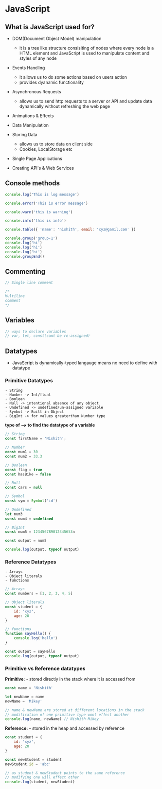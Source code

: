 # JavaScript

## What is JavaScript used for?

- DOM(Document Object Model) manipulation
    - it is a tree like structure consisiting of nodes where every node is a HTML element and JavaScript is used to manipulate content and styles of any node

- Events Handling
    - it allows us to do some actions based on users action
    - provides dyanamic functionality

- Asynchronous Requests
    - allows us to send http requests to a server or API and update data dynamically without refreshing the web page

- Animations & Effects

- Data Manipulation

- Storing Data
    - allows us to store data on client side
    - Cookies, LocalStorage etc

- Single Page Applications

- Creating API's & Web Services

## Console methods
```js
console.log('This is log message')

console.error('This is error message')

console.warn('this is warning')

console.info('this is info')

console.table({ 'name': 'nishith', email: 'xyz@gamil.com' })

console.group('group-1')
console.log('hi')
console.log('hi')
console.log('hi')
console.groupEnd()
```

## Commenting
```js
// Single line comment

/*
Multiline
comment
*/
```

## Variables
```js
// ways to declare variables
// var, let, const(cant be re-assigned)
```

## Datatypes
- JavaScript is dynamically-typed langauge means no need to define with datatype
### Primitive Datatypes
    - String
    - Number -> Int/float
    - Boolean
    - Null -> intentional absence of any object
    - Undefined -> undefined/un-assigned variable
    - Symbol -> Built in Object
    - BigInt -> for values greaterthan Number type
**type of --> to find the datatype of a variable**
```js
// String
const firstName = 'Nishith';

// Number
const num1 = 30
const num2 = 33.3

// Boolean
const flag = true
const hasBike = false

// Null
const cars = null

// Symbol
const sym = Symbol('id')

// Undefined
let num3
const num4 = undefined

// BigInt
const num5 = 123456789012345653n

const output = num5

console.log(output, typeof output)
```
### Reference Datatypes
    - Arrays
    - Object literals
    - functions
```js
// Arrays
const numbers = [1, 2, 3, 4, 5]

// Object literals
const student = {
    id: 'xyz',
    age: 20
}

// functions
function sayHello() {
    console.log('hello')
}

const output = sayHello
console.log(output, typeof output)
```

### Primitive vs Reference datatypes
**Primitive:**
    - stored directly in the stack where it is accessed from
```js
const name = 'Nishith'

let newName = name
newName = 'Mikey'

// name & newName are stored at different locations in the stack
// modification of one primitive type wont effect another
console.log(name, newName) // Nishith Mikey
```
**Reference:**
    - stored in the heap and accessed by reference
```js
const student = {
    id: 'xyz',
    age: 20
}

const newStudent = student
newStudent.id = 'abc'

// as student & newStudent points to the same reference
// modifying one will effect other
console.log(student, newStudent)
```